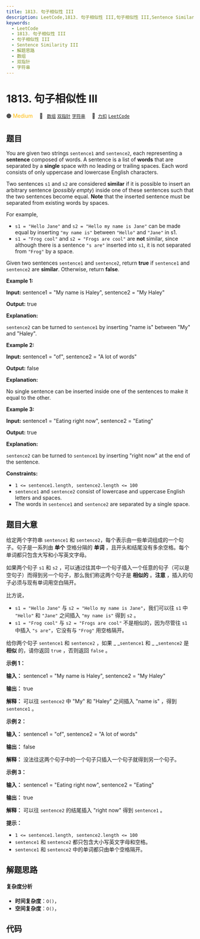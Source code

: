 ```yaml
---
title: 1813. 句子相似性 III
description: LeetCode,1813. 句子相似性 III,句子相似性 III,Sentence Similarity III,解题思路,数组,双指针,字符串
keywords:
  - LeetCode
  - 1813. 句子相似性 III
  - 句子相似性 III
  - Sentence Similarity III
  - 解题思路
  - 数组
  - 双指针
  - 字符串
---
```


# 1813. 句子相似性 III

🟠 <font color=#ffb800>Medium</font>&emsp; 🔖&ensp; [`数组`](/tag/array.md) [`双指针`](/tag/two-pointers.md) [`字符串`](/tag/string.md)&emsp; 🔗&ensp;[`力扣`](https://leetcode.cn/problems/sentence-similarity-iii) [`LeetCode`](https://leetcode.com/problems/sentence-similarity-iii)

## 题目

You are given two strings `sentence1` and `sentence2`, each representing a
**sentence** composed of words. A sentence is a list of **words** that are
separated by a **single** space with no leading or trailing spaces. Each word
consists of only uppercase and lowercase English characters.

Two sentences `s1` and `s2` are considered **similar** if it is possible to
insert an arbitrary sentence (_possibly empty_) inside one of these sentences
such that the two sentences become equal. **Note** that the inserted sentence
must be separated from existing words by spaces.

For example,

  * `s1 = "Hello Jane"` and `s2 = "Hello my name is Jane"` can be made equal by inserting `"my name is"` between `"Hello"` and `"Jane"` in s1.
  * `s1 = "Frog cool"` and `s2 = "Frogs are cool"` are **not** similar, since although there is a sentence `"s are"` inserted into `s1`, it is not separated from `"Frog"` by a space.

Given two sentences `sentence1` and `sentence2`, return **true** if
`sentence1` and `sentence2` are **similar**. Otherwise, return **false**.



**Example 1:**

**Input:** sentence1 = "My name is Haley", sentence2 = "My Haley"

**Output:** true

**Explanation:**

`sentence2` can be turned to `sentence1` by inserting "name is" between "My"
and "Haley".

**Example 2:**

**Input:** sentence1 = "of", sentence2 = "A lot of words"

**Output:** false

**Explanation:**

No single sentence can be inserted inside one of the sentences to make it
equal to the other.

**Example 3:**

**Input:** sentence1 = "Eating right now", sentence2 = "Eating"

**Output:** true

**Explanation:**

`sentence2` can be turned to `sentence1` by inserting "right now" at the end
of the sentence.



**Constraints:**

  * `1 <= sentence1.length, sentence2.length <= 100`
  * `sentence1` and `sentence2` consist of lowercase and uppercase English letters and spaces.
  * The words in `sentence1` and `sentence2` are separated by a single space.


## 题目大意

给定两个字符串 `sentence1` 和 `sentence2`，每个表示由一些单词组成的一个句子。句子是一系列由 **单个** 空格分隔的 **单词**
，且开头和结尾没有多余空格。每个单词都只包含大写和小写英文字母。

如果两个句子 `s1` 和 `s2` ，可以通过往其中一个句子插入一个任意的句子（可以是空句子）而得到另一个句子，那么我们称这两个句子是 **相似的**
。**注意** ，插入的句子必须与现有单词用空白隔开。

比方说，

  * `s1 = "Hello Jane"` 与 `s2 = "Hello my name is Jane"`，我们可以往 `s1` 中 `"Hello"` 和 `"Jane"` 之间插入 `"my name is"` 得到 `s2` 。
  * `s1 = "Frog cool"` 与 `s2 = "Frogs are cool"` 不是相似的，因为尽管往 `s1` 中插入 `"s are"`，它没有与 `"Frog"` 用空格隔开。

给你两个句子 `sentence1` 和 `sentence2` ，如果 _ _`sentence1` 和 _ _`sentence2` 是 **相似**
的，请你返回 `true` ，否则返回 `false` 。



**示例 1：**

**输入：** sentence1 = "My name is Haley", sentence2 = "My Haley"

**输出：** true

**解释：** 可以往 `sentence2` 中 "My" 和 "Haley" 之间插入 "name is" ，得到 `sentence1` 。



**示例 2：**

**输入：** sentence1 = "of", sentence2 = "A lot of words"

**输出：** false

**解释：** 没法往这两个句子中的一个句子只插入一个句子就得到另一个句子。



**示例 3：**

**输入：** sentence1 = "Eating right now", sentence2 = "Eating"

**输出：** true

**解释：** 可以往 `sentence2` 的结尾插入 "right now" 得到 `sentence1` 。



**提示：**

  * `1 <= sentence1.length, sentence2.length <= 100`
  * `sentence1` 和 `sentence2` 都只包含大小写英文字母和空格。
  * `sentence1` 和 `sentence2` 中的单词都只由单个空格隔开。


## 解题思路

#### 复杂度分析

- **时间复杂度**：`O()`，
- **空间复杂度**：`O()`，

## 代码

```javascript

```